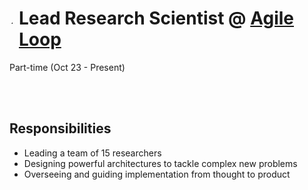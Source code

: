 <div style="display: flex; align-items: center;">
  <img src="https://media.licdn.com/dms/image/D4D0BAQHHGFD2dGE8aQ/company-logo_200_200/0/1686225260874?e=1717027200&v=beta&t=Jqp6pwORyELVG0WlcB-VTfzRf-1i8ZyYdUmbnPc1BwE" height="5" alt="Agile Loop Logo" style="margin-right: 10px;">
  <h1>Lead Research Scientist @ <a href="https://agileloop.ai">Agile Loop</a></h1>
</div>
Part-time (Oct 23 - Present)

<br><br>

## Responsibilities

* Leading a team of 15 researchers 
* Designing powerful architectures to tackle complex new problems
* Overseeing and guiding implementation from thought to product

<br>

<!-- **[<i class="fa-solid fa-up-right-from-square"></i> Uncover the Project - Click Here](https://github.com/cav-research-lab/predictive-model-delay-correction?tab=readme-ov-file)** -->
